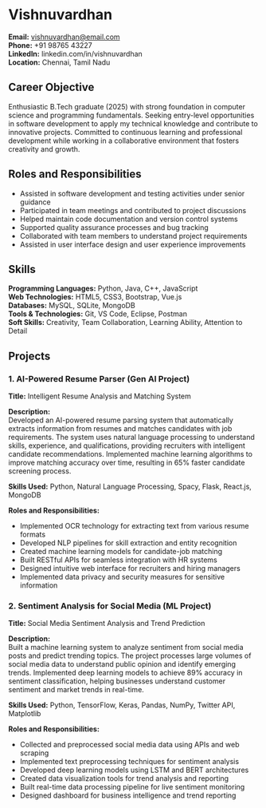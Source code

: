 # Vishnuvardhan
**Email:** vishnuvardhan@email.com  
**Phone:** +91 98765 43227  
**LinkedIn:** linkedin.com/in/vishnuvardhan  
**Location:** Chennai, Tamil Nadu  

## Career Objective
Enthusiastic B.Tech graduate (2025) with strong foundation in computer science and programming fundamentals. Seeking entry-level opportunities in software development to apply my technical knowledge and contribute to innovative projects. Committed to continuous learning and professional development while working in a collaborative environment that fosters creativity and growth.

## Roles and Responsibilities
- Assisted in software development and testing activities under senior guidance
- Participated in team meetings and contributed to project discussions
- Helped maintain code documentation and version control systems
- Supported quality assurance processes and bug tracking
- Collaborated with team members to understand project requirements
- Assisted in user interface design and user experience improvements

## Skills
**Programming Languages:** Python, Java, C++, JavaScript  
**Web Technologies:** HTML5, CSS3, Bootstrap, Vue.js  
**Databases:** MySQL, SQLite, MongoDB  
**Tools & Technologies:** Git, VS Code, Eclipse, Postman  
**Soft Skills:** Creativity, Team Collaboration, Learning Ability, Attention to Detail  

## Projects

### 1. AI-Powered Resume Parser (Gen AI Project)
**Title:** Intelligent Resume Analysis and Matching System

**Description:**  
Developed an AI-powered resume parsing system that automatically extracts information from resumes and matches candidates with job requirements. The system uses natural language processing to understand skills, experience, and qualifications, providing recruiters with intelligent candidate recommendations. Implemented machine learning algorithms to improve matching accuracy over time, resulting in 65% faster candidate screening process.

**Skills Used:** Python, Natural Language Processing, Spacy, Flask, React.js, MongoDB

**Roles and Responsibilities:**
- Implemented OCR technology for extracting text from various resume formats
- Developed NLP pipelines for skill extraction and entity recognition
- Created machine learning models for candidate-job matching
- Built RESTful APIs for seamless integration with HR systems
- Designed intuitive web interface for recruiters and hiring managers
- Implemented data privacy and security measures for sensitive information

### 2. Sentiment Analysis for Social Media (ML Project)
**Title:** Social Media Sentiment Analysis and Trend Prediction

**Description:**  
Built a machine learning system to analyze sentiment from social media posts and predict trending topics. The project processes large volumes of social media data to understand public opinion and identify emerging trends. Implemented deep learning models to achieve 89% accuracy in sentiment classification, helping businesses understand customer sentiment and market trends in real-time.

**Skills Used:** Python, TensorFlow, Keras, Pandas, NumPy, Twitter API, Matplotlib

**Roles and Responsibilities:**
- Collected and preprocessed social media data using APIs and web scraping
- Implemented text preprocessing techniques for sentiment analysis
- Developed deep learning models using LSTM and BERT architectures
- Created data visualization tools for trend analysis and reporting
- Built real-time data processing pipeline for live sentiment monitoring
- Designed dashboard for business intelligence and trend reporting
